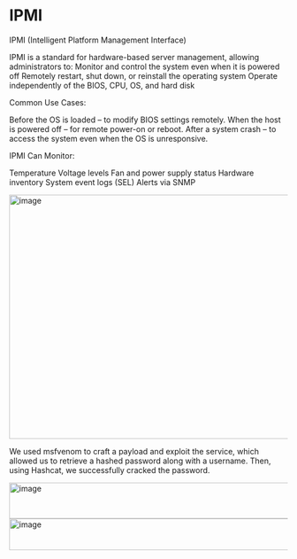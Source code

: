 # IPMI

IPMI (Intelligent Platform Management Interface)

IPMI is a standard for hardware-based server management, allowing administrators to:
Monitor and control the system even when it is powered off
Remotely restart, shut down, or reinstall the operating system
Operate independently of the BIOS, CPU, OS, and hard disk

Common Use Cases:

Before the OS is loaded – to modify BIOS settings remotely.
When the host is powered off – for remote power-on or reboot.
After a system crash – to access the system even when the OS is unresponsive.

IPMI Can Monitor:

Temperature
Voltage levels
Fan and power supply status
Hardware inventory
System event logs (SEL)
Alerts via SNMP


<img width="1047" height="441" alt="image" src="https://github.com/user-attachments/assets/0a798198-def7-451d-ac8b-7b87b02ef71c" />

We used msfvenom to craft a payload and exploit the service, which allowed us to retrieve a hashed password along with a username. Then, using Hashcat, we successfully cracked the password.

<img width="1047" height="65" alt="image" src="https://github.com/user-attachments/assets/8ec43303-36da-43a5-9d39-c80ad2cbe814" />

<img width="1044" height="57" alt="image" src="https://github.com/user-attachments/assets/1c4af2da-9c6b-4ae5-a128-96fb23eaa52d" />
